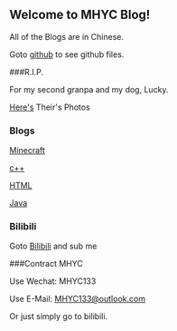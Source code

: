 ## Welcome to MHYC Blog!

All of the Blogs are in Chinese.

Goto [github](https://github.com/MHYCWasTaken/MHYCWasTaken.github.io) to see github files.

###R.I.P.

For my second granpa and my dog, Lucky.

[Here's](rip_photo.md) Their's Photos

### Blogs

[Minecraft](minecraft_index.md)

[c++](cpp_index.md)

[HTML](html_indx.md)

[Java](java_index.md)

### Bilibili

Goto [Bilibili](https://space.bilibili.com/1251782597) and sub me

###Contract MHYC

Use Wechat: MHYC133

Use E-Mail: MHYC133@outlook.com

Or just simply go to bilibili.
